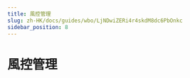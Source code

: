 ```yaml
---
title: 風控管理
slug: zh-HK/docs/guides/wbo/LjNDwiZERi4r4skdM8dc6PbOnkc
sidebar_position: 8
---
```



# 風控管理

